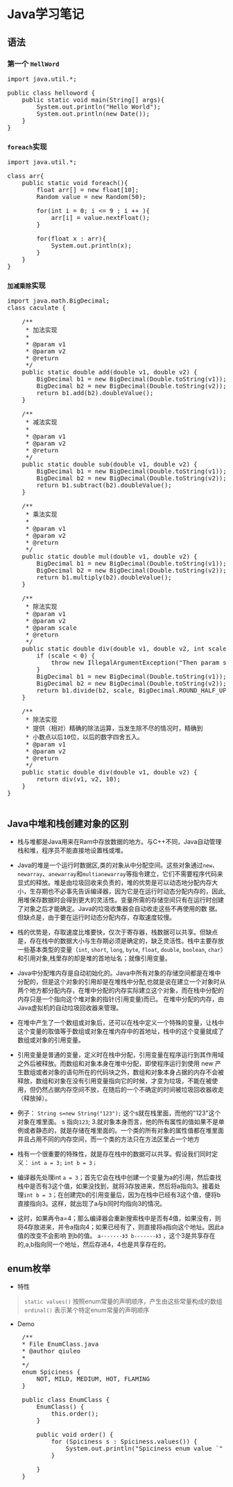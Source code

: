 # Java学习笔记
## 语法
### 第一个 `HellWord`
<pre>
import java.util.*;

public class helloword {
	public static void main(String[] args){
		System.out.println("Hello World");
		System.out.println(new Date());
	}
}
</pre>

### `foreach`实现
<pre>
import java.util.*;

class arr{
	public static void foreach(){
		float arr[] = new float[10];
		Random value = new Random(50);
		
		for(int i = 0; i <= 9 ; i ++ ){
			arr[i] = value.nextFloat();
		}
		
		for(float x : arr){
			System.out.println(x);
		}
	}
}
</pre>


### `加减乘除`实现

<pre>
import java.math.BigDecimal;
class caculate {

	/**
	 * 加法实现
	 * 
	 * @param v1
	 * @param v2
	 * @return
	 */
	public static double add(double v1, double v2) {
		BigDecimal b1 = new BigDecimal(Double.toString(v1));
		BigDecimal b2 = new BigDecimal(Double.toString(v2));
		return b1.add(b2).doubleValue();
	}

	/**
	 * 减法实现
	 * 
	 * @param v1
	 * @param v2
	 * @return
	 */
	public static double sub(double v1, double v2) {
		BigDecimal b1 = new BigDecimal(Double.toString(v1));
		BigDecimal b2 = new BigDecimal(Double.toString(v2));
		return b1.subtract(b2).doubleValue();
	}

	/**
	 * 乘法实现
	 * 
	 * @param v1
	 * @param v2
	 * @return
	 */
	public static double mul(double v1, double v2) {
		BigDecimal b1 = new BigDecimal(Double.toString(v1));
		BigDecimal b2 = new BigDecimal(Double.toString(v2));
		return b1.multiply(b2).doubleValue();
	}

	/**
	 * 除法实现
	 * @param v1
	 * @param v2
	 * @param scale
	 * @return
	 */
	public static double div(double v1, double v2, int scale) {
		if (scale < 0) {
			throw new IllegalArgumentException("Then param scale must be a positive integer or zero");
		}
		BigDecimal b1 = new BigDecimal(Double.toString(v1));
		BigDecimal b2 = new BigDecimal(Double.toString(v2));
		return b1.divide(b2, scale, BigDecimal.ROUND_HALF_UP).doubleValue();
	}

	/**
	 * 除法实现
	 * 提供（相对）精确的除法运算，当发生除不尽的情况时，精确到 
	 * 小数点以后10位，以后的数字四舍五入。 
	 * @param v1
	 * @param v2
	 * @return
	 */
	public static double div(double v1, double v2) {
		return div(v1, v2, 10);
	}
}

</pre>

## Java中堆和栈创建对象的区别
* 栈与堆都是Java用来在Ram中存放数据的地方。与C++不同，Java自动管理栈和堆，程序员不能直接地设置栈或堆。
* Java的堆是一个运行时数据区,类的对象从中分配空间。这些对象通过`new`、`newarray`、`anewarray`和`multianewarray`等指令建立，它们不需要程序代码来显式的释放。堆是由垃圾回收来负责的，堆的优势是可以动态地分配内存大小，生存期也不必事先告诉编译器，因为它是在运行时动态分配内存的，因此,用堆保存数据时会得到更大的灵活性。变量所需的存储空间只有在运行时创建了对象之后才能确定。Java的垃圾收集器会自动收走这些不再使用的数
据。但缺点是，由于要在运行时动态分配内存，存取速度较慢。

* 栈的优势是，存取速度比堆要快，仅次于寄存器，栈数据可以共享。但缺点是，存在栈中的数据大小与生存期必须是确定的，缺乏灵活性。栈中主要存放一些基本类型的变量（`int`, `short`, `long`, `byte`, `float`, `double`, `boolean`, `char`）和引用对象,栈里存的却是堆的首地址名；就像引用变量。 

* Java中分配堆内存是自动初始化的。Java中所有对象的存储空间都是在堆中分配的，但是这个对象的引用却是在堆栈中分配,也就是说在建立一个对象时从两个地方都分配内存，在堆中分配的内存实际建立这个对象，而在栈中分配的内存只是一个指向这个堆对象的指针(引用变量)而已。 在堆中分配的内存，由Java虚拟机的自动垃圾回收器来管理。 

* 在堆中产生了一个数组或对象后，还可以在栈中定义一个特殊的变量，让栈中这个变量的取值等于数组或对象在堆内存中的首地址，栈中的这个变量就成了数组或对象的引用变量。

* 引用变量是普通的变量，定义时在栈中分配，引用变量在程序运行到其作用域之外后被释放。而数组和对象本身在堆中分配，即使程序运行到使用 new 产生数组或者对象的语句所在的代码块之外，数组和对象本身占据的内存不会被释放，数组和对象在没有引用变量指向它的时候，才变为垃圾，不能在被使用，但仍然占据内存空间不放，在随后的一个不确定的时间被垃圾回收器收走（释放掉）。

* 例子：
`String s=new String("123");`
这个s就在栈里面，而他的"123"这个对象在堆里面。 s 指向`123`;
3.就对象本身而言，他的所有属性的值如果不是单例或者静态的，就是存储在堆里面的。一个类的所有对象的属性值都在堆里面并且占用不同的内存空间，而一个类的方法只在方法区里占一个地方

* 栈有一个很重要的特殊性，就是存在栈中的数据可以共享。假设我们同时定义：
`int a = 3;`
`int b = 3； `

* 编译器先处理int `a = 3`；首先它会在栈中创建一个变量为a的引用，然后查找栈中是否有3这个值，如果没找到，就将3存放进来，然后将a指向3。接着处理`int b = 3`；在创建完b的引用变量后，因为在栈中已经有3这个值，便将b直接指向3。这样，就出现了a与b同时均指向3的情况。

* 这时，如果再令a=4；那么编译器会重新搜索栈中是否有4值，如果没有，则将4存放进来，并令a指向4；如果已经有了，则直接将a指向这个地址。因此a值的改变不会影响
到b的值。
`a-------》3
b-------》3` ，这个3是共享存在的,a,b指向同一个地址，然后存进4，4也是共享存在的。

## enum枚举
* 特性
> `static values()` 按照enum常量的声明顺序，产生由这些常量构成的数组
> `ordinal()` 表示某个特定enum常量的声明顺序

* Demo
<pre>
	/**
 	* File EnumClass.java
 	* @author qiuleo
 	*
 	*/
	enum Spiciness {
		NOT, MILD, MEDIUM, HOT, FLAMING
	}
	
	public class EnumClass {
		EnumClass() {
			this.order();
		}
	
		public void order() {
			for (Spiciness s : Spiciness.values()) {
				System.out.println("Spiciness enum value `" + s + "`, order is " + s.ordinal());
			}

		}
	}
</pre>

